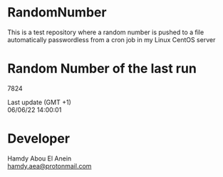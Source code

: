 # RandomNumber    
This is a test repository where a random number is pushed to a file automatically passwordless from a cron job in my Linux CentOS server    
# Random Number of the last run   
7824
      
Last update (GMT +1)    
06/06/22 14:00:01
# Developer    
Hamdy Abou El Anein   
hamdy.aea@protonmail.com
